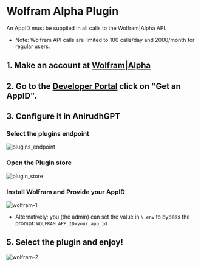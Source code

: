 # Wolfram Alpha Plugin

An AppID must be supplied in all calls to the Wolfram|Alpha API. 

- Note: Wolfram API calls are limited to 100 calls/day and 2000/month for regular users.

## 1. Make an account at <a href='http://products.wolframalpha.com/api/'>Wolfram|Alpha</a>
## 2. Go to the <a href='https://developer.wolframalpha.com/portal/myapps/'>Developer Portal</a> click on "Get an AppID".
## 3. Configure it in AnirudhGPT
### Select the plugins endpoint
![plugins_endpoint](https://github.com/techwithanirudh/chatgpt-clone/assets/32828263/9717e111-2e9e-43da-bd08-c5a0bbbc4d6d)
### Open the Plugin store
![plugin_store](https://github.com/techwithanirudh/chatgpt-clone/assets/32828263/add4d6a8-e5d6-4129-a334-4ff9290c0e2d)
### Install Wolfram and Provide your AppID
![wolfram-1](https://github.com/techwithanirudh/chatgpt-clone/assets/32828263/bd165497-d529-441d-8372-a68db19adc3f)

- Alternatively: you (the admin) can set the value in `\.env` to bypass the prompt: `WOLFRAM_APP_ID=your_app_id`

## 5. Select the plugin and enjoy!

![wolfram-2](https://github.com/techwithanirudh/chatgpt-clone/assets/32828263/2825e961-6c46-4728-96cd-1012a0862943)
